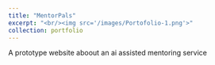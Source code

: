 ```yaml
---
title: "MentorPals"
excerpt: "<br/><img src='/images/Portofolio-1.png'>"
collection: portfolio
---
```


A prototype website aboout an ai assisted mentoring service 
